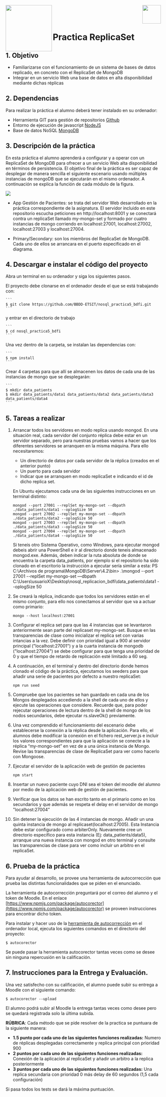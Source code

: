 <img  align="left" width="150" style="float: left;" src="https://www.upm.es/sfs/Rectorado/Gabinete%20del%20Rector/Logos/UPM/CEI/LOGOTIPO%20leyenda%20color%20JPG%20p.png">
<img  align="right" width="60" style="float: right;" src="http://www.dit.upm.es/figures/logos/ditupm-big.gif">


<br/><br/>


# Practica ReplicaSet

## 1. Objetivo

- Familiarizarse con el funcionamiento de un sistema de bases de datos replicado, en concreto con el ReplicaSet de MongoDB
- Integrar en un servicio Web una base de datos en alta disponibilidad mediante dichas réplicas

## 2. Dependencias

Para realizar la práctica el alumno deberá tener instalado en su ordenador:
- Herramienta GIT para gestión de repositorios [Github](https://git-scm.com/downloads)
- Entorno de ejecución de javascript [NodeJS](https://nodejs.org/es/download/)
- Base de datos NoSQL [MongoDB](https://www.mongodb.com/download-center/community)

## 3. Descripción de la práctica

En esta práctica el alumno aprenderá a configurar y a operar con un ReplicaSet de MongoDB para ofrecer a un servicio Web alta disponibilidad en términos de persistencia. El objetivo final de la práctica es ser capaz de desplegar de manera sencilla el siguiente escenario usando múltiples instancias de mongoDB que se ejecutarán en el mismo ordenador. A continuación se explica la función de cada módulo de la figura.

![](https://raw.githubusercontent.com/ging/nosql_replicacion_bdfi/master/img/diagrama.png)

- App Gestión de Pacientes: se trata del servidor Web desarrollado en la práctica correspondiente de la asignatura. El servidor incluido en este repositorio escucha peticiones en http://localhost:8001 y se conectará contra un replicaSet llamado my-mongo-set y formado por cuatro instancias de mongo corriendo en localhost:27001, localhost:27002,  localhost:27003 y localhost:27004. 

- Primary/Secondary: son los miembros del ReplicaSet de MongoDB. Cada uno de ellos se arrancara en el puerto especificado en el diagrama.

## 4. Descargar e instalar el código del proyecto

Abra un terminal en su ordenador y siga los siguientes pasos.

El proyecto debe clonarse en el ordenador desde el que se está trabajando con:

    ```
    $ git clone https://github.com/BBDD-ETSIT/nosql_practica5_bdfi.git
    ```

y entrar en el directorio de trabajo

    ```
    $ cd nosql_practica5_bdfi
    ```

Una vez dentro de la carpeta, se instalan las dependencias con:

    ```
    $ npm install
    ```

Crear 4 carpetas para que allí se almacenen los datos de cada una de las instancias de mongo que se desplegarán:


    ```
    $ mkdir data_patients
    $ mkdir data_patients/data1 data_patients/data2 data_patients/data3 data_patients/data4
    ```


## 5. Tareas a realizar


1. Arrancar todos los servidores en modo replica usando mongod. En una situación real, cada servidor del conjunto réplica debe estar en un servidor separado, pero para nuestras pruebas vamos a hacer que los diferentes servidores se arranquen en la misma máquina. Para ello necesitaremos:
    - Un directorio de datos por cada servidor de la réplica (creados en el anterior punto)
    - Un puerto para cada servidor
    - Indicar que se arranquen en modo replicaSet e indicando el id de dicho replica set.

    En Ubuntu ejecutamos cada una de las siguientes instrucciones en un terminal distinto:

    ```
    mongod --port 27001 --replSet my-mongo-set --dbpath ./data_patients/data1 --oplogSize 50
    mongod --port 27002 --replSet my-mongo-set --dbpath ./data_patients/data2 --oplogSize 50
    mongod --port 27003 --replSet my-mongo-set --dbpath ./data_patients/data3 --oplogSize 50
    mongod --port 27004 --replSet my-mongo-set --dbpath ./data_patients/data4 --oplogSize 50
    ```
    Si teneis otro Sistema Operativo, como Windows, para ejecutar mongod debeis abrir una PowerShell e ir al directorio donde teneis almacenado mongod.exe. Además, deben indicar la ruta absoluta de donde se encuentra la carpeta data_patients, por ejemplo si el repositorio ha sido clonado en el escritorio la instrucción a ejecutar sería similar a esta: PS C:\Archivos de programa\MongoDB\Server\4.2\bin> .\mongod --port 27001 --replSet my-mongo-set —dbpath C:\Users\usuarioX\Desktop\nosql_replicacion_bdfi\data_patients\data1 --oplogSize 50
    
2. Se creará la réplica, indicando que todos los servidores están en el mismo conjunto, para ello nos conectamos al servidor que va a actuar como primario:

    ```
    mongo --host localhost:27001
    ```

3. Configurar el replica set para que las 4 instancias que se levantaron anteriormente sean parte del replicaset my-mongo-set. Busque en las transparencias de clase como inicializar el replica set con varias intancias a la vez. Debe definir con prioridad igual a 900 al servidor principal ("localhost:27001") y a la cuarta instancia de mongodb ("localhost:27004") se debe configurar para que tenga una prioridad de 0 y que el tiempo de retardo de replicación esté limitado a 60 seg.

4. A continuación, en el terminal y dentro del directorio donde hemos clonado el código de la práctica, ejecutamos los seeders para que añadir una serie de pacientes por defecto a nuestro replicaSet:

    ```
    npm run seed
    ```
    
    
5. Compruebe que los pacientes se han guardado en cada una de los Mongos desplegados accediendo a la shell de cada uno de ellos y ejecute las operaciones que considere. Recuerde que, para poder rejecutar operaciones de lectura dentro de la shell de mongo de los nodos secundarios, debe ejecutar rs.slaveOk() previamente.

6. Una vez comprendido el funcionamiento del escenario debe establecerse la conexión a la réplica desde la aplicación. Para ello, el alumnos debe modificar la conexión en el fichero rest_server.js e incluir los valores correspondientes para que la aplicación se conecte a la réplica “my-mongo-set” en vez de a una única instancia de Mongo. Revise las transparencias de clase de ReplicaSet para ver como hacerlo con Mongoose.

7. Ejecutar el servidor de la aplicación web de gestión de pacientes

    ```
    npm start
    ```

8. Insertar un nuevo paciente cuyo DNI sea el token del moodle del alumno por medio de la aplicación web de gestión de pacientes.

9. Verificar que los datos se han escrito tanto en el primario como en los secundarios y que además se respeta el delay en el servidor de mongo "localhost:27004”

10. Sin detener la ejecución de las 4 instancias de mongo. Añadir un una quinta instancia de mongo al replicaset(localhost:27005). Esta Instancia debe estar configurado como arbiterOnly. Nuevamente cree un directorio especifico para esta instancia (Ej: data_patients/data5), arranque una nueva instancia con mongod en otro terminal y consulte las transparencias de clase para ver como incluir un arbitro en el replicaSet.

## 6. Prueba de la práctica 

Para ayudar al desarrollo, se provee una herramienta de autocorrección que prueba las distintas funcionalidades que se piden en el enunciado.

La herramienta de autocorrección preguntará por el correo del alumno y el token de Moodle. En el enlace [https://www.npmjs.com/package/autocorector](https://www.npmjs.com/package/autocorector) se proveen instrucciones para encontrar dicho token.

Para instalar y hacer uso de la [herramienta de autocorrección](https://www.npmjs.com/package/autocorector) en el ordenador local, ejecuta los siguientes comandos en el directorio del proyecto:

```
$ autocorector
```

Se puede pasar la herramienta autocorector tantas veces como se desee sin ninguna repercusión en la calificación.

## 7. Instrucciones para la Entrega y Evaluación.

Una vez satisfecho con su calificación, el alumno puede subir su entrega a Moodle con el siguiente comando:
```
$ autocorector --upload
```

El alumno podrá subir al Moodle la entrega tantas veces como desee pero se quedará registrada solo la última subida.

**RÚBRICA**: Cada método que se pide resolver de la practica se puntuara de la siguiente manera:
-  **1.5 punto por cada uno de las siguientes funciones realizadas:**  Numero de réplicas desplegadas correctamente y replica principal con prioridad 900
-  **2 puntos por cada uno de las siguientes funciones realizadas:**  Conexión de la aplicación al replicaSet y añadir un arbitro a la replica posteriormente 
-  **3 puntos por cada uno de las siguientes funciones realizadas:**  Una replica secundaria con prioridad 0 más delay de 60 segundos (1,5 cada configuración)


Si pasa todos los tests se dará la máxima puntuación. 
